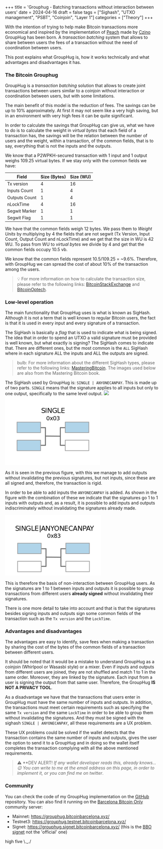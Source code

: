 +++
title = 'Grouphug - Batching transactions without interaction between users'
date = 2024-04-16
draft = false
tags = ["Sighash", "UTXO management", "PSBT", "Coinjoin", "Layer 1"]
categories = ["Theory"]
+++

With the intention of trying to help make Bitcoin transactions more economical and inspired by the implementation of [Peach](https://peachbitcoin.com/) made by [Czino](https://x.com/capoczino) GroupHug has been born. A _transaction batching_ system that allows to share between users the fees of a transaction without the need of coordination between users.

This post explains what GroupHug is, how it works technically and what advantages and disadvantages it has.


### The Bitcoin Grouphug

GroupHug is a _transaction batching_ solution that allows to create joint transactions between users similar to a coinjoin without interaction or coordination between users, but with some limitations.

The main benefit of this model is the reduction of fees. The savings can be up to 10% approximately. At first it may not seem like a very high saving, but in an environment with very high fees it can be quite significant.

In order to calculate the savings that GroupHug can give us, what we have to do is to calculate the weight in _virtual bytes_ that each field of a transaction has, the savings will be the relation between the number of users and the weight, within a transaction, of the common fields, that is to say, everything that is not the inputs and the outputs.

We know that a P2WPKH-secured transaction with 1 input and 1 output weighs 109.25 virtual bytes.
If we stay only with the common fields we have:

| Field | Size (Bytes) | Size (WU)
| ------------ | ------------ | ------------ |
| Tx version        | 4 | 16 |
| Inputs Count      | 1 | 4 |
| Outputs Count     | 1 | 4 |
| nLockTime         | 4 | 16 |
| Segwit Marker     | 1 | 1 |
| Segwit Flag       | 1 | 1 |

We have that the common fields weigh 12 bytes. We pass them to _Weight Units_ by multiplying by 4 the fields that are not segwit (Tx Version, Input Count, Output Count and nLockTime) and we get that the size in WU is 42 WU. To pass from WU to _virtual bytes_ we divide by 4 and get that the common fields occupy 10.5 vb.

We know that the common fields represent 10.5/109.25 = ~9.6%.
Therefore, with GroupHug we can spread the cost of about 10% of the transaction among the users.

> :bulb: For more information on how to calculate the transaction size, please refer to the following links: [BitcoinStackExchange](https://bitcoin.stackexchange.com/questions/92689/how-is-the-size-of-a-bitcoin-transaction-calculated) and [BitcoinOptech](https://bitcoinops.org/en/tools/calc-size/).

### Low-level operation

The main functionality that GroupHug uses is what is known as SigHash. Although it is not a term that is well known to regular Bitcoin users, the fact is that it is used in every input and every signature of a transaction.

The SigHash is basically a _flag_ that is used to indicate what is being signed. The idea that in order to spend an UTXO a valid signature must be provided is well known, but what exactly is signing? The SigHash comes to indicate that. There are different ones, but the most common is the `ALL` SigHash where in each signature ALL the inputs and ALL the outputs are signed.

> bulb: For more information about the different SigHash types, please refer to the following links: [MasteringBitcoin](https://github.com/bitcoinbook/bitcoinbook/blob/6c472dd00b649b18b6ca6bbcc8ba23775619ce08/ch06.asciidoc#signature-hash-types-sighash). The images used below are also from the Mastering Bitcoin book.

The SigHash used by GroupHug is: `SINGLE | ANYONECANPAY`. This is made up of two parts. `SINGLE` means that the signature applies to all inputs but only to one output, specifically to the same level output.
![](/grouphug/sighash_guide.png#center)
![](/grouphug/single.png#center)

As it is seen in the previous figure, with this we manage to add outputs without invalidating the previous signatures, but not inputs, since these are all signed and, therefore, the transaction is rigid.

In order to be able to add inputs the `ANYONECANPAY` is added. As shown in the figure with the combination of these we indicate that the signatures go 1 to 1 inputs with outputs and, as a result, it is possible to add inputs and outputs indiscriminately without invalidating the signatures already made.

![](/grouphug/single_anyonecanpay.png#center)

This is therefore the basis of non-interaction between GroupHug users. As the signatures are 1 to 1 between inputs and outputs it is possible to group transactions from different users **already signed** without invalidating their signatures.

There is one more detail to take into account and that is that the signatures besides signing inputs and outputs sign some common fields of the transaction such as the `Tx version` and the `LockTime`.

### Advantages and disadvantages

The advantages are easy to identify, save fees when making a transaction by sharing the cost of the bytes of the common fields of a transaction between different users.

It should be noted that it would be a mistake to understand GroupHug as a coinjoin (Whirlpool or Wasasbi style) or a mixer. Even if inputs and outputs from different users are joined, they are not shuffled and match 1 to 1 in the same order. Moreover, they are linked by the signature. Each input from a user is signing the output from that same user. Therefore, the GroupHug **IS NOT A PRIVACY TOOL**.

As a disadvantage we have that the transactions that users enter in GroupHug must have the same number of inputs and outputs. In addition, the transactions must meet certain requirements such as specifying the same `Tx version` and the same `LockTime` in order to be able to group them without invalidating the signatures. And they must be signed with the sighash `SINGLE | ANYONECANPAY`, all these requirements are a UX problem.

These UX problems could be solved if the wallet detects that the transaction contains the same number of inputs and outputs, gives the user the option to send it to a GroupHug and in doing so the wallet itself completes the transaction complying with all the above mentioned requirements.

> :warning: **DEV ALERT!
> *If any wallet developer reads this, already knows... 😉 You can write to me at the email address on this page, in order to implement it, or you can find me on twitter*.

### Community

You can check the code of my GroupHug implementation on the [GitHub](https://github.com/polespinasa/bitcoin-grouphug) repository.
You can also find it running on the [Barcelona Bitcoin Only](https://x.com/bcnbitcoinonly) community server:
- Mainnet: https://grouphug.bitcoinbarcelona.xyz/
- Testnet3: https://grouphug.testnet.bitcoinbarcelona.xyz/
- Signet: https://grouphug.signet.bitcoinbarcelona.xyz/ (this is the [BBO signet](https://x.com/oomahq/status/1785685345536806986) not the 'official' one)














high five \\._./ 